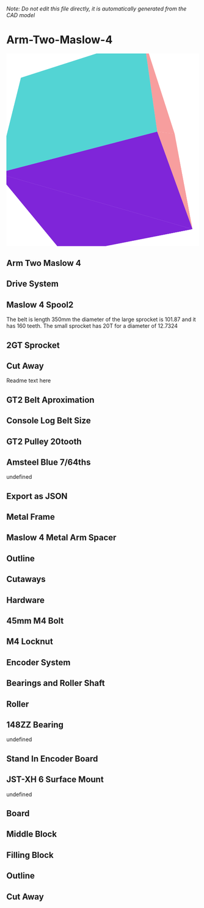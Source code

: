 ###### Note: Do not edit this file directly, it is automatically generated from the CAD model

# Arm-Two-Maslow-4

![](/project.svg)

## Arm Two Maslow 4


## Drive System


## Maslow 4 Spool2


The belt is length 350mm the diameter of the large sprocket is 101.87 and it has 160 teeth. The small sprocket has 20T for a diameter of 12.7324


## 2GT Sprocket


## Cut Away


Readme text here


## GT2 Belt Aproximation 


## Console Log Belt Size


## GT2 Pulley 20tooth


## Amsteel Blue 7/64ths


undefined


## Export as JSON


## Metal Frame


## Maslow 4 Metal Arm Spacer


## Outline


## Cutaways


## Hardware


## 45mm M4 Bolt


## M4 Locknut


## Encoder System


## Bearings and Roller Shaft


## Roller


## 148ZZ Bearing


undefined


## Stand In Encoder Board


## JST-XH 6 Surface Mount


undefined


## Board


## Middle Block


## Filling Block


## Outline


## Cut Away


